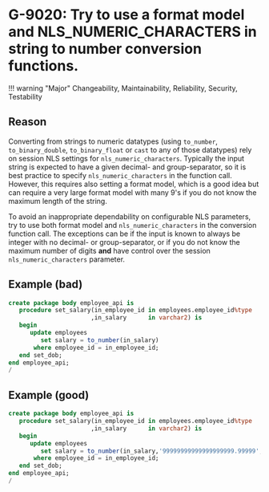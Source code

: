 # G-9020: Try to use a format model and NLS_NUMERIC_CHARACTERS in string to number conversion functions.

!!! warning "Major"
    Changeability, Maintainability, Reliability, Security, Testability

## Reason

Converting from strings to numeric datatypes (using `to_number`, `to_binary_double`, `to_binary_float` or `cast` to any of those datatypes) rely on session NLS settings for `nls_numeric_characters`. Typically the input string is expected to have a given decimal- and group-separator, so it is best practice to specify `nls_numeric_characters` in the function call. However, this requires also setting a format model, which is a good idea but can require a very large format model with many 9's if you do not know the maximum length of the string.

To avoid an inappropriate dependability on configurable NLS parameters, try to use both format model and `nls_numeric_characters` in the conversion function call. The exceptions can be if the input is known to always be integer with no decimal- or group-separator, or if you do not know the maximum number of digits **and** have control over the session `nls_numeric_characters` parameter.

## Example (bad)

``` sql
create package body employee_api is
   procedure set_salary(in_employee_id in employees.employee_id%type
                       ,in_salary      in varchar2) is
   begin
      update employees
         set salary = to_number(in_salary)
       where employee_id = in_employee_id;
   end set_dob;
end employee_api;
/
```

## Example (good)

``` sql
create package body employee_api is
   procedure set_salary(in_employee_id in employees.employee_id%type
                       ,in_salary      in varchar2) is
   begin
      update employees
         set salary = to_number(in_salary,'99999999999999999999.99999',q'[nls_numeric_characters='.,']')
       where employee_id = in_employee_id;
   end set_dob;
end employee_api;
/
```